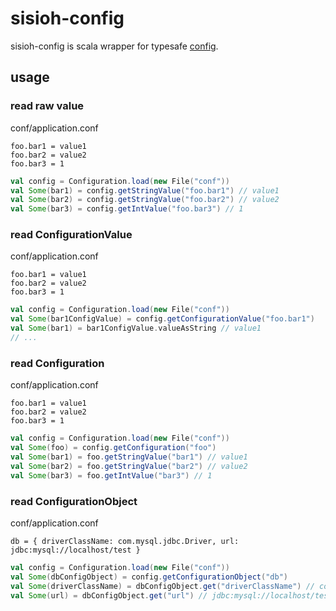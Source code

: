 sisioh-config
=============

sisioh-config is scala wrapper for typesafe [config](https://github.com/typesafehub/config).

## usage

### read raw value

conf/application.conf

``` 
foo.bar1 = value1
foo.bar2 = value2
foo.bar3 = 1
```

```scala
val config = Configuration.load(new File("conf"))
val Some(bar1) = config.getStringValue("foo.bar1") // value1
val Some(bar2) = config.getStringValue("foo.bar2") // value2
val Some(bar3) = config.getIntValue("foo.bar3") // 1
```

### read ConfigurationValue

conf/application.conf

``` 
foo.bar1 = value1
foo.bar2 = value2
foo.bar3 = 1
```

```scala
val config = Configuration.load(new File("conf"))
val Some(bar1ConfigValue) = config.getConfigurationValue("foo.bar1")
val Some(bar1) = bar1ConfigValue.valueAsString // value1
// ...
```

### read Configuration

conf/application.conf

```
foo.bar1 = value1
foo.bar2 = value2
foo.bar3 = 1
```

```scala
val config = Configuration.load(new File("conf"))
val Some(foo) = config.getConfiguration("foo")
val Some(bar1) = foo.getStringValue("bar1") // value1
val Some(bar2) = foo.getStringValue("bar2") // value2
val Some(bar3) = foo.getIntValue("bar3") // 1
```

### read ConfigurationObject

conf/application.conf

```
db = { driverClassName: com.mysql.jdbc.Driver, url: jdbc:mysql://localhost/test }
```

```scala
val config = Configuration.load(new File("conf"))
val Some(dbConfigObject) = config.getConfigurationObject("db")
val Some(driverClassName) = dbConfigObject.get("driverClassName") // com.mysql.jdbc.Driver
val Some(url) = dbConfigObject.get("url") // jdbc:mysql://localhost/test
```

